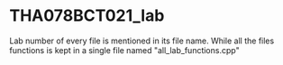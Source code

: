 # THA078BCT021_lab
Lab number of every file is mentioned in its file name. While all the files functions is kept in a single file named 
"all_lab_functions.cpp"

